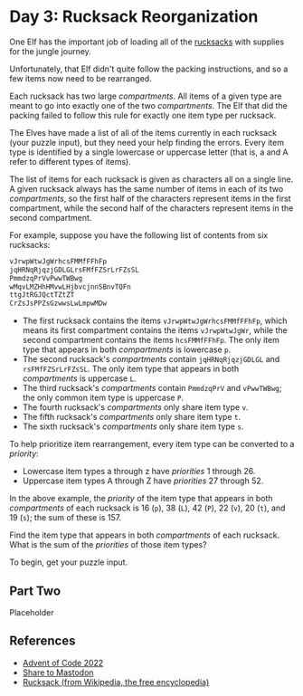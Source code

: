 # Day 3: Rucksack Reorganization

One Elf has the important job of loading all of
the [rucksacks][rucksack-wiki] with supplies for the jungle journey.

Unfortunately,
that Elf didn't quite follow the packing instructions,
and so a few items now need to be rearranged.

Each rucksack has two large *compartments*.
All items of a given type are meant to go into exactly
one of the two *compartments*.
The Elf that did the packing failed to follow this rule for exactly
one item type per rucksack.

The Elves have made a list of
all of the items currently in each rucksack (your puzzle input),
but they need your help finding the errors.
Every item type is identified by a
single lowercase or uppercase letter
(that is, a and A refer to different types of items).

The list of items for each rucksack is given as characters all on a single line.
A given rucksack always has the same number of items in each of its two *compartments*,
so the first half of the characters represent items in the first compartment,
while the second half of the characters represent items in the second compartment.

For example, suppose you have the following list of contents from six rucksacks:

```txt
vJrwpWtwJgWrhcsFMMfFFhFp
jqHRNqRjqzjGDLGLrsFMfFZSrLrFZsSL
PmmdzqPrVvPwwTWBwg
wMqvLMZHhHMvwLHjbvcjnnSBnvTQFn
ttgJtRGJQctTZtZT
CrZsJsPPZsGzwwsLwLmpwMDw
```

- The first rucksack contains the items `vJrwpWtwJgWrhcsFMMfFFhFp`,
which means its first compartment contains the items `vJrwpWtwJgWr`,
while the second compartment contains the items `hcsFMMfFFhFp`.
The only item type that appears in both *compartments* is lowercase `p`.
- The second rucksack's *compartments* contain `jqHRNqRjqzjGDLGL` and `rsFMfFZSrLrFZsSL`.
The only item type that appears in both *compartments* is uppercase `L`.
- The third rucksack's *compartments* contain `PmmdzqPrV` and `vPwwTWBwg`;
the only common item type is uppercase `P`.
- The fourth rucksack's *compartments* only share item type `v`.
- The fifth rucksack's *compartments* only share item type `t`.
- The sixth rucksack's *compartments* only share item type `s`.

To help prioritize item rearrangement, every item type can be converted to a *priority*:

- Lowercase item types a through z have *priorities* 1 through 26.
- Uppercase item types A through Z have *priorities* 27 through 52.

In the above example,
the *priority* of the item type that appears in
both *compartments* of each rucksack is
16 (`p`), 38 (`L`), 42 (`P`), 22 (`v`), 20 (`t`), and 19 (`s`);
the sum of these is 157.

Find the item type that appears in both *compartments* of each rucksack.
What is the sum of the *priorities* of those item types?

To begin, get your puzzle input.

## Part Two

Placeholder

## References

- [Advent of Code 2022][advent-code-22]
- [Share to Mastodon][advent-share-mastodon]
- [Rucksack (from Wikipedia, the free encyclopedia)][rucksack-wiki]

<!-- Hidden Reference Links Below Here -->
[advent-code-22]: https://adventofcode.com/2022 "Advent of Code 2022"
[advent-share-mastodon]: https://fosstodon.org/share?text=I+just+completed+%22Rock+Paper+Scissors%22+%2D+Day+2+%2D+Advent+of+Code+2022+%23AdventOfCode+https%3A%2F%2Fadventofcode%2Ecom%2F2022%2Fday%2F2 "Share to Mastodon"
[rucksack-wiki]: https://en.wikipedia.org/wiki/Rucksack "Rucksack (from Wikipedia, the free encyclopedia)"